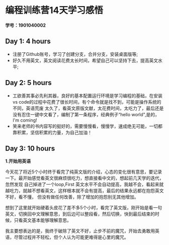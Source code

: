 # 编程训练营14天学习感悟
**学号：1901040002**
##  Day 1: 4 hours
* 注册了Github账号，学习了创建分支，合并分支，安装桌面版等;
* 好久不用英文，英文阅读花费太长时间，希望自己可以坚持下去，提高英文水平;
## Day 2: 5 hours
* 工欲善其事必先利其器，良好的基本配置运行环境是学习编程的基础，在安装vs code的过程中花费了很长时间，有个命令就是找不到，可能是操作系统的不同，英语荒废
太久了，看英文原版文献，太花费时间，太吃力了，最后还是没有忍住一键中文看了，编制了第一条程序，经典例子“hello world",是的，I'm coming!
* 笑来老师的书内容写的挺好的，需要慢慢看，慢慢学，速成绝无可能，一切都靠积累，坚信积累的力量，为自己加油！
## Day 3: 10 hours
**1.开始用英语**

今天花了将近5个小时终于看完了纯英文版的介绍，心态的变化很有意思，要记录一下。最开始感觉看英文很麻烦很吃力，想直接看中文的，想起前几天学的迭代，忽然发现
自己掉进了一个loop,First 英文水平不会自动提高，我越不会，看起来就越吃力，就越不想看英文，这样根本就不会有提高，最后的结果永远都在抱怨英文不好，看不懂，
但没有做任何改善，除了增加的抱怨别无其他增加。

想到了这里就开始硬着头皮花了差不多5个小时，看完了英文版，刚开始是看一句英文，切换回中文理解意思，到后边可以整段看，然后切换，快到最后结束的时候，只看英文基本能够理解意思。

我主要想表达的是，我终于破除了英文不好，止步不前的魔咒，开始去勇敢用英语，尽管过程并不轻松，但个人认为可能更难得是心里的魔咒。

    
